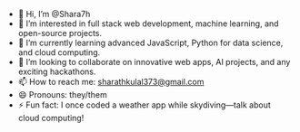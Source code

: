 - 👋 Hi, I’m @Shara7h
- 👀 I’m interested in full stack web development, machine learning, and open-source projects.
- 🌱 I’m currently learning advanced JavaScript, Python for data science, and cloud computing.
- 💞️ I’m looking to collaborate on innovative web apps, AI projects, and any exciting hackathons.
- 📫 How to reach me: [sharathkulal373@gmail.com](mailto:your-email@example.com)
- 😄 Pronouns: they/them
- ⚡ Fun fact: I once coded a weather app while skydiving—talk about cloud computing!
